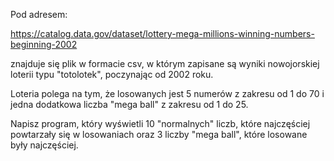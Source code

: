 Pod adresem:

https://catalog.data.gov/dataset/lottery-mega-millions-winning-numbers-beginning-2002

znajduje się plik w formacie csv, w którym zapisane są wyniki nowojorskiej loterii typu "totolotek", poczynając od 2002 roku.



Loteria polega na tym, że losowanych jest 5 numerów z zakresu od 1 do 70 i jedna dodatkowa liczba "mega ball" z zakresu od 1 do 25.

Napisz program, który wyświetli 10 "normalnych" liczb, które najczęściej powtarzały się w losowaniach oraz 3 liczby "mega ball", które losowane były najczęściej.
